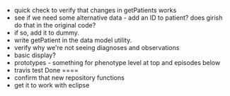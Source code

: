 * quick check to verify that changes in getPatients works
* see if we need some alternative data - add an ID to patient? does girish do that in the original code?
* if so, add it to dummy.
* write getPatient in the data model utility.
* verify why we're not seeing diagnoses and observations
* basic display?
* prototypes - something for phenotype level at top and  episodes below
* travis test
Done
====
* confirm that new repository functions
* get it to work with eclipse